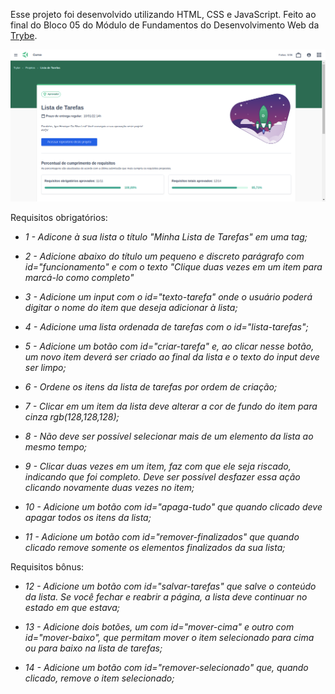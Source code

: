 Esse projeto foi desenvolvido utilizando HTML, CSS e JavaScript. Feito ao final do Bloco 05 do Módulo de Fundamentos do Desenvolvimento Web da [Trybe](https://www.betrybe.com/).

![Página](images/imagem-atualizada.png)

Requisitos obrigatórios:

- *1 - Adicone à sua lista o título "Minha Lista de Tarefas" em uma tag;*

- *2 - Adicione abaixo do título um pequeno e discreto parágrafo com id="funcionamento" e com o texto "Clique duas vezes em um item para marcá-lo como completo"*

- *3 - Adicione um input com o id="texto-tarefa" onde o usuário poderá digitar o nome do item que deseja adicionar à lista;*

- *4 - Adicione uma lista ordenada de tarefas com o id="lista-tarefas";*

- *5 - Adicione um botão com id="criar-tarefa" e, ao clicar nesse botão, um novo item deverá ser criado ao final da lista e o texto do input deve ser limpo;*

- *6 - Ordene os itens da lista de tarefas por ordem de criação;*

- *7 - Clicar em um item da lista deve alterar a cor de fundo do item para cinza rgb(128,128,128);*

- *8 - Não deve ser possível selecionar mais de um elemento da lista ao mesmo tempo;*

- *9 - Clicar duas vezes em um item, faz com que ele seja riscado, indicando que foi completo. Deve ser possível desfazer essa ação clicando novamente duas vezes no item;*

- *10 - Adicione um botão com id="apaga-tudo" que quando clicado deve apagar todos os itens da lista;*

- *11 - Adicione um botão com id="remover-finalizados" que quando clicado remove somente os elementos finalizados da sua lista;*


Requisitos bônus:

- *12 - Adicione um botão com id="salvar-tarefas" que salve o conteúdo da lista. Se você fechar e reabrir a página, a lista deve continuar no estado em que estava;*

- *13 - Adicione dois botões, um com id="mover-cima" e outro com id="mover-baixo", que permitam mover o item selecionado para cima ou para baixo na lista de tarefas;*

- *14 - Adicione um botão com id="remover-selecionado" que, quando clicado, remove o item selecionado;*